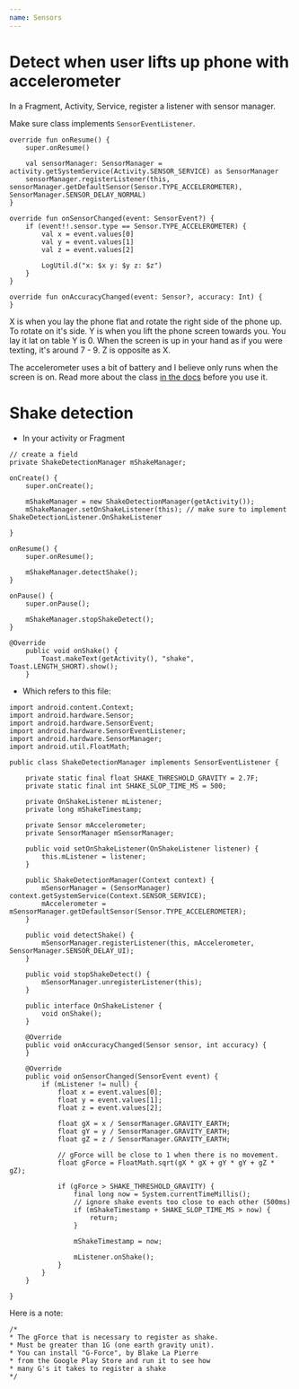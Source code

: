 ```yaml
---
name: Sensors
---
```


# Detect when user lifts up phone with accelerometer

In a Fragment, Activity, Service, register a listener with sensor manager.

Make sure class implements `SensorEventListener`.

```
override fun onResume() {
    super.onResume()

    val sensorManager: SensorManager = activity.getSystemService(Activity.SENSOR_SERVICE) as SensorManager
    sensorManager.registerListener(this, sensorManager.getDefaultSensor(Sensor.TYPE_ACCELEROMETER), SensorManager.SENSOR_DELAY_NORMAL)
}

override fun onSensorChanged(event: SensorEvent?) {
    if (event!!.sensor.type == Sensor.TYPE_ACCELEROMETER) {
        val x = event.values[0]
        val y = event.values[1]
        val z = event.values[2]

        LogUtil.d("x: $x y: $y z: $z")
    }
}

override fun onAccuracyChanged(event: Sensor?, accuracy: Int) {
}
```

X is when you lay the phone flat and rotate the right side of the phone up. To rotate on it's side.
Y is when you lift the phone screen towards you. You lay it lat on table Y is 0. When the screen is up in your hand as if you were texting, it's around 7 - 9.
Z is opposite as X.

The accelerometer uses a bit of battery and I believe only runs when the screen is on. Read more about the class [in the docs](https://developer.android.com/reference/android/hardware/SensorManager.html) before you use it.

# Shake detection

* In your activity or Fragment

```
// create a field
private ShakeDetectionManager mShakeManager;

onCreate() {
    super.onCreate();

    mShakeManager = new ShakeDetectionManager(getActivity());
    mShakeManager.setOnShakeListener(this); // make sure to implement ShakeDetectionListener.OnShakeListener

}

onResume() {
    super.onResume();

    mShakeManager.detectShake();
}

onPause() {
    super.onPause();

    mShakeManager.stopShakeDetect();
}

@Override
    public void onShake() {
        Toast.makeText(getActivity(), "shake", Toast.LENGTH_SHORT).show();
    }
```

* Which refers to this file:

```
import android.content.Context;
import android.hardware.Sensor;
import android.hardware.SensorEvent;
import android.hardware.SensorEventListener;
import android.hardware.SensorManager;
import android.util.FloatMath;

public class ShakeDetectionManager implements SensorEventListener {

    private static final float SHAKE_THRESHOLD_GRAVITY = 2.7F;
    private static final int SHAKE_SLOP_TIME_MS = 500;

    private OnShakeListener mListener;
    private long mShakeTimestamp;

    private Sensor mAccelerometer;
    private SensorManager mSensorManager;

    public void setOnShakeListener(OnShakeListener listener) {
        this.mListener = listener;
    }

    public ShakeDetectionManager(Context context) {
        mSensorManager = (SensorManager) context.getSystemService(Context.SENSOR_SERVICE);
        mAccelerometer = mSensorManager.getDefaultSensor(Sensor.TYPE_ACCELEROMETER);
    }

    public void detectShake() {
        mSensorManager.registerListener(this, mAccelerometer, SensorManager.SENSOR_DELAY_UI);
    }

    public void stopShakeDetect() {
        mSensorManager.unregisterListener(this);
    }

    public interface OnShakeListener {
        void onShake();
    }

    @Override
    public void onAccuracyChanged(Sensor sensor, int accuracy) {
    }

    @Override
    public void onSensorChanged(SensorEvent event) {
        if (mListener != null) {
            float x = event.values[0];
            float y = event.values[1];
            float z = event.values[2];

            float gX = x / SensorManager.GRAVITY_EARTH;
            float gY = y / SensorManager.GRAVITY_EARTH;
            float gZ = z / SensorManager.GRAVITY_EARTH;

            // gForce will be close to 1 when there is no movement.
            float gForce = FloatMath.sqrt(gX * gX + gY * gY + gZ * gZ);

            if (gForce > SHAKE_THRESHOLD_GRAVITY) {
                final long now = System.currentTimeMillis();
                // ignore shake events too close to each other (500ms)
                if (mShakeTimestamp + SHAKE_SLOP_TIME_MS > now) {
                    return;
                }

                mShakeTimestamp = now;

                mListener.onShake();
            }
        }
    }

}
```

Here is a note:

```
/*
* The gForce that is necessary to register as shake.
* Must be greater than 1G (one earth gravity unit).
* You can install "G-Force", by Blake La Pierre
* from the Google Play Store and run it to see how
* many G's it takes to register a shake
*/
```
